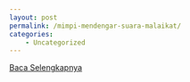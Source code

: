 ```yaml
---
layout: post
permalink: /mimpi-mendengar-suara-malaikat/
categories:
    - Uncategorized
---
```


[Baca Selengkapnya](/07)